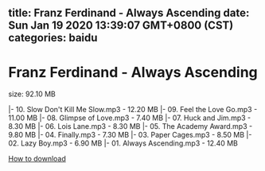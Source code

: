 
title: Franz Ferdinand - Always Ascending
date: Sun Jan 19 2020 13:39:07 GMT+0800 (CST)    
categories: baidu
---

# Franz Ferdinand - Always Ascending
size: 92.10 MB
 
 
|- 10. Slow Don't Kill Me Slow.mp3 - 12.20 MB
|- 09. Feel the Love Go.mp3 - 11.00 MB
|- 08. Glimpse of Love.mp3 - 7.40 MB
|- 07. Huck and Jim.mp3 - 8.30 MB
|- 06. Lois Lane.mp3 - 8.30 MB
|- 05. The Academy Award.mp3 - 9.80 MB
|- 04. Finally.mp3 - 7.30 MB
|- 03. Paper Cages.mp3 - 8.50 MB
|- 02. Lazy Boy.mp3 - 6.90 MB
|- 01. Always Ascending.mp3 - 12.40 MB

[How to download](https://bpcam.bemobtrk.com/go/2ceec3aa-1ca2-46d6-b9ff-aaa5c184517c?jno=5374)